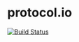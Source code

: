 # protocol.io

[![Build Status](https://travis-ci.com/sleep2death/protobuf.io.svg?branch=master)](https://travis-ci.org/sleep2death/protobuf.io)

